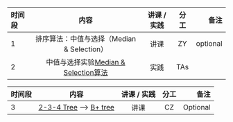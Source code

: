 
|时间段 |  内容    | 讲课 / 实践 |  分工  |备注  |
| :--- | :----: | :----: | :----:  |  ---: |
|   1  |  排序算法：中值与选择（Median & Selection）      |  讲课    |     ZY     |   optional   |
|   2  |  中值与选择实验[Median & Selection算法](../../../Computing/Algorithm/cs161-2018/lecture4_median_selection.ipynb)  |  实践  |  TAs   |     |



|时间段 |  内容    | 讲课 / 实践 |  分工  |备注  |
| :--- | :----: | :----: | :----:  |  ---: |
|   3  |  [2-3-4 Tree]() --> [B+ tree](../../../Computing/DataSystem/cs245-2017/CS245-Notes42-B-trees.pdf)    |  讲课    |     CZ     |  Optional   |


